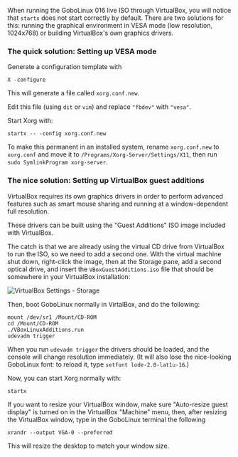 When running the GoboLinux 016 live ISO through VirtualBox, you will notice that `startx` does not start correctly by default. There are two solutions for this: running the graphical environment in VESA mode (low resolution, 1024x768) or building VirtualBox's own graphics drivers.

### The quick solution: Setting up VESA mode

Generate a configuration template with

```
X -configure
```

This will generate a file called `xorg.conf.new`.

Edit this file (using `dit` or `vim`) and replace `"fbdev"` with `"vesa"`.

Start Xorg with:

```
startx -- -config xorg.conf.new
```

To make this permanent in an installed system, rename `xorg.conf.new` to `xorg.conf` and move it to `/Programs/Xorg-Server/Settings/X11`, then run `sudo SymlinkProgram xorg-server`.

### The nice solution: Setting up VirtualBox guest additions

VirtualBox requires its own graphics drivers in order to perform advanced features such as smart mouse sharing and running at a window-dependent full resolution.

These drivers can be built using the "Guest Additions" ISO image included with VirtualBox. 

The catch is that we are already using the virtual CD drive from VirtualBox to run the ISO, so we need to add a second one. With the virtual machine shut down, right-click the image, then at the Storage pane, add a second optical drive, and insert the `VBoxGuestAdditions.iso` file that should be somewhere in your VirtualBox installation:

![VirtualBox Settings - Storage](https://raw.githubusercontent.com/gobolinux/Documentation/master/images/virtualbox_storage.png)

Then, boot GoboLinux normally in VirtalBox, and do the following:

```
mount /dev/sr1 /Mount/CD-ROM
cd /Mount/CD-ROM
./VBoxLinuxAdditions.run
udevadm trigger
```

When you run `udevadm trigger` the drivers should be loaded, and the console will change resolution immediately. (It will also lose the nice-looking GoboLinux font: to reload it, type `setfont lode-2.0-lat1u-16`.)

Now, you can start Xorg normally with:

```
startx
```

If you want to resize your VirtualBox window, make sure "Auto-resize guest display" is turned on in the VirtualBox "Machine" menu, then, after resizing the VirtualBox window, type in the GoboLinux terminal the following

```
xrandr --output VGA-0 --preferred
```

This will resize the desktop to match your window size.